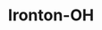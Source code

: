 ---
title: Ironton-OH
slug: ironton-oh
f_state:
- cms/state/ohio.md
f_locations:
- cms/payday-loan/cashland-9190.md
- cms/payday-loan/cashland-financial-svcs-inc-9395.md
- cms/payday-loan/check-advance-10299.md
- cms/payday-loan/pay-day-express-23533.md
- cms/payday-loan/payday-express-23879.md
- cms/payday-loan/payday-today-24091.md
updated-on: '2024-05-30T13:41:28.615Z'
created-on: '2024-05-30T13:41:28.615Z'
published-on: '2024-05-30T13:54:32.469Z'
f_city: Ironton
layout: '[city].html'
tags: city
---